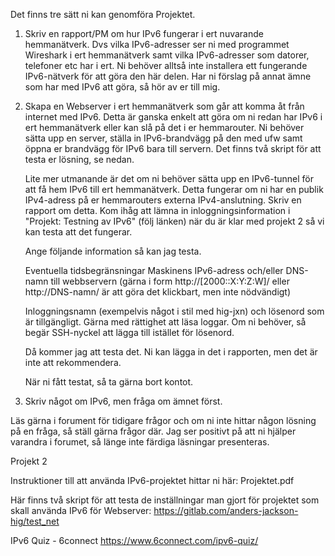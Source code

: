 Det finns tre sätt ni kan genomföra Projektet.

1. Skriv en rapport/PM om hur IPv6 fungerar i ert nuvarande hemmanätverk.  Dvs vilka IPv6-adresser ser ni med programmet Wireshark i ert hemmanätverk samt vilka IPv6-adresser som datorer, telefoner etc har i ert.  Ni behöver alltså inte installera ett fungerande IPv6-nätverk för att göra den här delen.
   Har ni förslag på annat ämne som har med IPv6 att göra, så hör av er till mig.

2. Skapa en Webserver i ert hemmanätverk som går att komma åt från internet med IPv6.  Detta är ganska enkelt att göra om ni redan har IPv6 i ert hemmanätverk eller kan slå på det i er hemmarouter.  Ni behöver sätta upp en server, ställa in IPv6-brandvägg på den med ufw samt öppna er brandvägg för IPv6 bara till servern.
   Det finns två skript för att testa er lösning, se nedan.

   Lite mer utmanande är det om ni behöver sätta upp en IPv6-tunnel för att få hem IPv6 till ert hemmanätverk.  Detta fungerar om ni har en publik IPv4-adress på er hemmarouters externa IPv4-anslutning. 
   Skriv en rapport om detta.  Kom ihåg att lämna in inloggningsinformation i "Projekt: Testning av IPv6" (följ länken) när du är klar med projekt 2 så vi kan testa att det fungerar.

   Ange följande information så kan jag testa.

   Eventuella tidsbegränsningar
   Maskinens IPv6-adress och/eller DNS-namn till webbservern (gärna i form http://[2000::X:Y:Z:W]/ eller http://DNS-namn/  är att göra det klickbart, men inte nödvändigt)
   
   Inloggningsnamn (exempelvis något i stil med hig-jxn) och lösenord som är tillgängligt.  Gärna med rättighet att läsa loggar.  Om ni behöver, så begär SSH-nyckel att lägga till istället för lösenord.

   Då kommer jag att testa det.  Ni kan lägga in det i rapporten, men det är inte att rekommendera.

   När ni fått testat, så ta gärna bort kontot.
   

3. Skriv något om IPv6, men fråga om ämnet först.

Läs gärna i forument för tidigare frågor och om ni inte hittar någon lösning på en fråga, så ställ gärna frågor där.  Jag ser positivt på att ni hjälper varandra i forumet, så länge inte färdiga läsningar presenteras.


Projekt 2

Instruktioner till att använda IPv6-projektet hittar ni här: Projektet.pdf

Här finns två skript för att testa de inställningar man gjort för projektet som skall använda IPv6 för Webserver: https://gitlab.com/anders-jackson-hig/test_net

IPv6 Quiz - 6connect https://www.6connect.com/ipv6-quiz/
